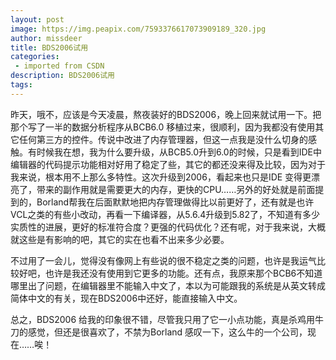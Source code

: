 ```yaml
---
layout: post
image: https://img.peapix.com/7593376617073909189_320.jpg
author: missdeer
title: BDS2006试用
categories: 
 - imported from CSDN
description: BDS2006试用
tags: 
---
```


昨天，哦不，应该是今天凌晨，熬夜装好的BDS2006，晚上回来就试用一下。把那个写了一半的数据分析程序从BCB6.0 移植过来，很顺利，因为我都没有使用其它任何第三方的控件。传说中改进了内存管理器，但这一点我是没什么切身的感触。有时候我在想，我为什么要升级，从BCB5.0升到6.0的时候，只是看到IDE中编辑器的代码提示功能相对好用了稳定了些，其它的都还没来得及比较，因为对于我来说，根本用不上那么多特性。这次升级到2006，看起来也只是IDE 变得更漂亮了，带来的副作用就是需要更大的内存，更快的CPU……另外的好处就是前面提到的，Borland帮我在后面默默地把内存管理做得比以前更好了，还有就是也许VCL之类的有些小改动，再看一下编译器，从5.6.4升级到5.82了，不知道有多少实质性的进展，更好的标准符合度？更强的代码优化？还有呢，对于我来说，大概就这些是有影响的吧，其它的实在也看不出来多少必要。

不过用了一会儿，觉得没有像网上有些说的很不稳定之类的问题，也许是我运气比较好吧，也许是我还没有使用到它更多的功能。还有点，我原来那个BCB6不知道哪里出了问题，在编辑器里不能输入中文了，本以为可能跟我的系统是从英文转成简体中文的有关，现在BDS2006中还好，能直接输入中文。

总之，BDS2006 给我的印象很不错，尽管我只用了它一小点功能，真是杀鸡用牛刀的感觉，但还是很喜欢了，不禁为Borland 感叹一下，这么牛的一个公司，现在……唉！
